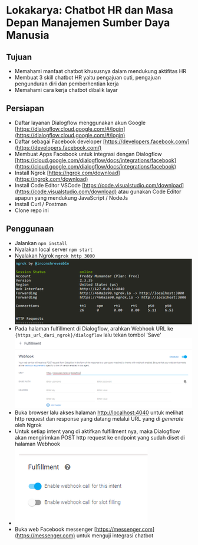 # Lokakarya: Chatbot HR dan Masa Depan Manajemen Sumber Daya Manusia

## Tujuan

- Memahami manfaat chatbot khususnya dalam mendukung aktifitas HR
- Membuat 3 skill chatbot HR yaitu pengajuan cuti, pengajuan pengunduran diri dan pemberhentian kerja
- Memahami cara kerja chatbot dibalik layar

## Persiapan

- Daftar layanan Dialogflow menggunakan akun Google [https://dialogflow.cloud.google.com/#/login](https://dialogflow.cloud.google.com/#/login)
- Daftar sebagai Facebook developer [https://developers.facebook.com/](https://developers.facebook.com/)
- Membuat Apps Facebook untuk integrasi dengan Dialogflow [https://cloud.google.com/dialogflow/docs/integrations/facebook](https://cloud.google.com/dialogflow/docs/integrations/facebook)
- Install Ngrok [https://ngrok.com/download](https://ngrok.com/download)
- Install Code Editor VSCode [https://code.visualstudio.com/download](https://code.visualstudio.com/download) atau gunakan Code Editor apapun yang mendukung JavaScript / NodeJs
- Install Curl / Postman
- Clone repo ini

## Penggunaan

- Jalankan `npm install`
- Nyalakan local server `npm start`
- Nyalakan Ngrok `ngrok http 3000` ![Menyalakan Ngrok](.material/screenshot/ngrok_start.png)
- Pada halaman fulfillment di Dialogflow, arahkan Webhook URL ke `{https_url_dari_ngrok}/dialogflow` lalu tekan tombol 'Save' ![Memasang URL webhook](.material/screenshot/fulfillment_webhook_url.png)
- Buka browser lalu akses halaman [http://localhost:4040](http://localhost:4040) untuk melihat http request dan response yang datang melalui URL yang di *generate* oleh Ngrok
- Untuk setiap intent yang di aktifkan fulfillment nya, maka Dialogflow akan mengirimkan POST http request ke endpoint yang sudah diset di halaman Webhook
- ![Mengaktfikan Fulfillment pada intent](.material/screenshot/fulfillment_enable.png)
- Buka web Facebook messenger [https://messenger.com](https://messenger.com) untuk menguji integrasi chatbot
